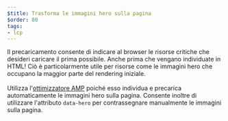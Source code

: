 ```yaml
---
$title: Trasforma le immagini hero sulla pagina
$order: 80
tags:
- lcp
---
```


Il precaricamento consente di indicare al browser le risorse critiche che desideri caricare il prima possibile. Anche prima che vengano individuate in HTML! Ciò è particolarmente utile per risorse come le immagini hero che occupano la maggior parte del rendering iniziale.<br><br> Utilizza l'[ottimizzatore AMP](https://amp.dev/documentation/guides-and-tutorials/optimize-and-measure/amp-optimizer-guide/) poiché esso individua e precarica automaticamente le immagini hero sulla pagina. Consente inoltre di utilizzare l'attributo `data-hero` per contrassegnare manualmente le immagini sulla pagina.

